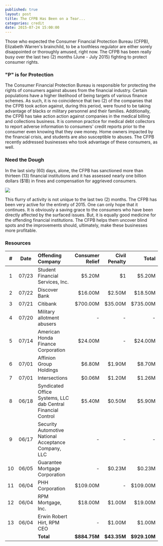 ```yaml
---
published: true
layout: post
title: The CFPB Has Been on a Tear...
categories: credit
date: 2015-07-24 15:00:00
---
```


Those who expected the Consumer Financial Protection Bureau (CFPB), Elizabeth Warren's brainchild, to be a toothless regulator are either sorely disappointed or thoroughly amused, right now.  The CFPB has been really busy over the last two (2) months (June - July 2015) fighting to protect consumer rights.

### "P" is for Protection
The Consumer Financial Protection Bureau is responsible for protecting the rights of consumers against abuses from the financial industry.  Certain populations have a higher likelihood of being targets of various finance schemes.  As such, it is no coincidence that two (2) of the  companies that the CFPB took action against, during this period, were found to be taking advantage of blacks or military personnel and their families.  Additionally, the CFPB has take action action against companies in the medical billing and collections business.  It is common practice for medical debt collectors to report adverse information to consumers' credit reports prior to the consumer even knowing that they owe money.  Home owners impacted by the financial crisis, and students are also susceptible to abuses.  The CFPB recently addressed businesses who took advantage of these consumers, as well.

### Need the Dough
In the last sixty (60) days, alone, the CFPB has sanctioned more than thirteen (13) financial institutions  and it has assessed  nearly one billion dollars ($1B) in fines and compensation for aggrieved consumers.

![](http://www.abenzymes.com/wp-content/files_mf/cache/th_fda751ccf7f94f62d15e5b3bde725d3b_1314014643iStock_000005460442Large.jpg)

This flurry of activity is not unique to the last two (2) months.  The CFPB has been very active for the entirety of 2015.  One can only hope that it continues.  It is obviously a saving grace to the consumers who have been directly affected by the surfaced issues.  But, it is equally good medicine for the offending financial institutions.  The CFPB helps them uncover blind spots and the improvements should, ultimately, make these businesses more profitable.

### Resources
| # | Date | Offending Company | Consumer Relief | Civil Penalty | Total 
| :---: |  :---: | :--- | ---: | ---: | ---: 
| 1 | 07/23 | Student Financial Services, Inc. | $5.20M | $1 | $5.20M 
| 2 | 07/22 | Discover Bank | $16.00M | $2.50M  | $18.50M 
| 3 | 07/21 | Citibank | $700.00M | $35.00M |  $735.00M |
| 4 | 07/20 | Military allotment abusers | - | - | - 
| 5 | 07/14 | American Honda Finance Corporation | $24.00M | - | $24.00M 
| 6 | 07/01 | Affinion Group Holdings | $6.80M | $1.90M | $8.70M 
| 7 | 07/01 | Intersections | $0.06M | $1.20M | $1.26M 
| 8 | 06/18 | Syndicated Office Systems, LLC dab Central Financial Control | $5.40M | $0.50M | $5.90M 
| 9 | 06/17 | Security Automotive National Acceptance Company, LLC | - | - | - 
| 10 | 06/05 | Guarantee Mortgage Corporation | - | $0.23M | $0.23M 
| 11 | 06/04 | PHH Corporation | $109.00M | - | $109.00M 
| 12 | 06/04 | RPM Mortgage, Inc. | $18.00M | $1.00M | $19.00M 
| 13 | 06/04 | Erwin Robert Hirt, RPM CEO |  - | $1.00M | $1.00M 
| | | **Total** | **$884.75M** | **$43.35M** | **$929.10M** 

